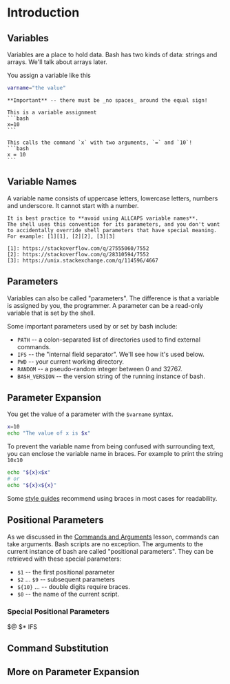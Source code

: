 # Introduction

## Variables

Variables are a place to hold data.
Bash has two kinds of data: strings and arrays.
We'll talk about arrays later.

You assign a variable like this
```bash
varname="the value"
```

~~~~exercism/note
**Important** -- there must be _no spaces_ around the equal sign!

This is a variable assignment
```bash
x=10
```

This calls the command `x` with two arguments, `=` and `10`!
```bash
x = 10
```
~~~~

## Variable Names

A variable name consists of uppercase letters, lowercase letters, numbers and underscore.
It cannot start with a number.

~~~~exercism/caution
It is best practice to **avoid using ALLCAPS variable names**.
The shell uses this convention for its parameters, and you don't want to accidentally override shell parameters that have special meaning.
For example: [1][1], [2][2], [3][3]

[1]: https://stackoverflow.com/q/27555060/7552
[2]: https://stackoverflow.com/q/28310594/7552
[3]: https://unix.stackexchange.com/q/114596/4667
~~~~

## Parameters

Variables can also be called "parameters".
The difference is that a variable is assigned by you, the programmer.
A parameter can be a read-only variable that is set by the shell.

Some important parameters used by or set by bash include:

* `PATH` -- a colon-separated list of directories used to find external commands.
* `IFS` -- the "internal field separator". We'll see how it's used below.
* `PWD` -- your current working directory.
* `RANDOM` -- a pseudo-random integer between 0 and 32767.
* `BASH_VERSION` -- the version string of the running instance of bash.

## Parameter Expansion

You get the value of a parameter with the `$varname` syntax.

```bash
x=10
echo "The value of x is $x"
```

To prevent the variable name from being confused with surrounding text, you can enclose the variable name in braces.
For example to print the string `10x10`

```bash
echo "${x}x$x"
# or
echo "${x}x${x}"
```

Some [style guides][google-style-guide] recommend using braces in most cases for readability.

## Positional Parameters

As we discussed in the [Commands and Arguments][cmds-args] lesson, commands can take arguments.
Bash scripts are no exception.
The arguments to the current instance of bash are called "positional parameters".
They can be retrieved with these special parameters:

* `$1` -- the first positional parameter
* `$2` ... `$9` -- subsequent parameters
* `${10}` ... -- double digits require braces.
* `$0` -- the name of the current script.

### Special Positional Parameters

$@
$*
IFS

## Command Substitution

## More on Parameter Expansion


[google-style-guide]: https://google.github.io/styleguide/shellguide.html
[cmds-args]: https://exercism.org/tracks/bash/concepts/commands-and-arguments
